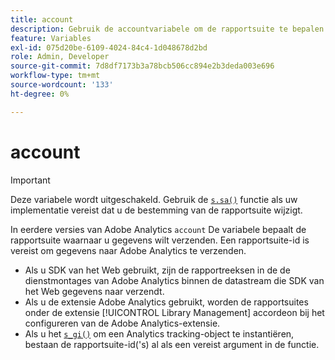 ```yaml
---
title: account
description: Gebruik de accountvariabele om de rapportsuite te bepalen waarnaar gegevens worden verzonden.
feature: Variables
exl-id: 075d20be-6109-4024-84c4-1d048678d2bd
role: Admin, Developer
source-git-commit: 7d8df7173b3a78bcb506cc894e2b3deda003e696
workflow-type: tm+mt
source-wordcount: '133'
ht-degree: 0%

---
```


# account

>[!IMPORTANT]
>
>Deze variabele wordt uitgeschakeld. Gebruik de [`s.sa()`](../functions/sa-method.md) functie als uw implementatie vereist dat u de bestemming van de rapportsuite wijzigt.

In eerdere versies van Adobe Analytics `account` De variabele bepaalt de rapportsuite waarnaar u gegevens wilt verzenden. Een rapportsuite-id is vereist om gegevens naar Adobe Analytics te verzenden.

* Als u SDK van het Web gebruikt, zijn de rapportreeksen in de de dienstmontages van Adobe Analytics binnen de datastream die SDK van het Web gegevens naar verzendt.
* Als u de extensie Adobe Analytics gebruikt, worden de rapportsuites onder de extensie [!UICONTROL Library Management] accordeon bij het configureren van de Adobe Analytics-extensie.
* Als u het [`s_gi()`](../functions/s-gi.md) om een Analytics tracking-object te instantiëren, bestaan de rapportsuite-id(&#39;s) al als een vereist argument in de functie.
